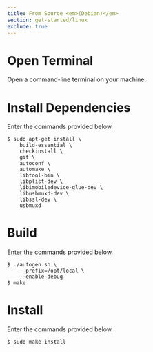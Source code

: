 ```yaml
---
title: From Source <em>(Debian)</em>
section: get-started/linux
exclude: true
---
```

# Open Terminal

Open a command-line terminal on your machine.

# Install Dependencies

Enter the commands provided below.

```shell-session
$ sudo apt-get install \
	build-essential \
	checkinstall \
	git \
	autoconf \
	automake \
	libtool-bin \
	libplist-dev \
	libimobiledevice-glue-dev \
	libusbmuxd-dev \
	libssl-dev \
	usbmuxd
```

# Build

Enter the commands provided below.

```shell-session
$ ./autogen.sh \
	--prefix=/opt/local \
	--enable-debug
$ make
```

# Install

Enter the commands provided below.

```shell-session
$ sudo make install
```
